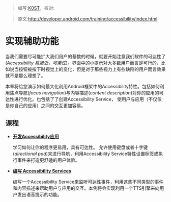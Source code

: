 > 编写:[K0ST](https://github.com/K0ST)，校对:

> 原文:<http://developer.android.com/training/accessibility/index.html>

# 实现辅助功能

当我们需要尽可能扩大我们用户的基数的时候，就要开始注意我们软件的可达性了(*Accessibility 易接近，可亲性*)。界面中的小提示对大多数用户而言是可行的，比如说当按钮被按下时视觉上的变化，但是对于那些视力上有些缺陷的用户而言效果就不是那么理想了。

本章将给您演示如何最大化利用Android框架中的Accessibility特性。包括如何利用焦点导航(*focus navigation*)与内容描述(*content description*)对你的应用的可达性进行优化。也包括了了创建Accessibility Service， 使用户与应用（不仅仅是你自己的应用）之间的交互更加容易。

## 课程

* [**开发Accessibility应用**](accessible-app.html)

  学习如何让你的程序更易用，具有可达性。 允许使用键盘或者十字键(*directional pad*)来进行导航，利用Accessibility Service特性设置标签或执行事件来打造更舒适的用户体验。


* [**编写 Accessibility Services**](accessible-service.html)

  编写一个Accessibility Service来监听可达性事件，利用这些不同类型的事件和内容描述来帮助用户与应用的交互。本例将会实现利用一个TTS引擎来向用户发出语音提示的功能。
